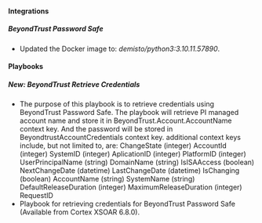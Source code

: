 #### Integrations

##### BeyondTrust Password Safe
- Updated the Docker image to: *demisto/python3:3.10.11.57890*.

#### Playbooks

##### New: BeyondTrust Retrieve Credentials
- The purpose of this playbook is to retrieve credentials using BeyondTrust Password Safe. 
The playbook will retrieve PI managed account name and store it in BeyondTrust.Account.AccountName context key. And the password will be stored in BeyondtrustAccountCredentials context key. additional context keys include, but not limited to, are: 
ChangeState (integer)
AccountId (integer)
SystemID (integer)
AplicationID (integer)
PlatformID (integer)
UserPrincipalName (string)
DomainName (string)
IsISAAccess (boolean)
NextChangeDate (datetime)
LastChangeDate (datetime)
IsChanging (boolean)
AccountName (string)
SystemName (string)
DefaultReleaseDuration (integer)
MaximumReleaseDuration (integer)
RequestID
- Playbook for retrieving credentials for BeyondTrust Password Safe  (Available from Cortex XSOAR 6.8.0).
